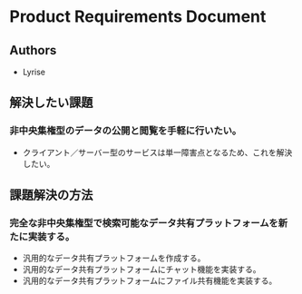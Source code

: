 # Product Requirements Document

## Authors

+ Lyrise

## 解決したい課題

### 非中央集権型のデータの公開と閲覧を手軽に行いたい。

+ クライアント／サーバー型のサービスは単一障害点となるため、これを解決したい。

## 課題解決の方法

### 完全な非中央集権型で検索可能なデータ共有プラットフォームを新たに実装する。

+ 汎用的なデータ共有プラットフォームを作成する。
+ 汎用的なデータ共有プラットフォームにチャット機能を実装する。
+ 汎用的なデータ共有プラットフォームにファイル共有機能を実装する。